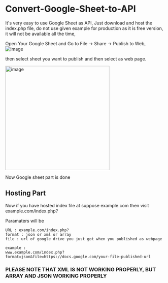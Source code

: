 # Convert-Google-Sheet-to-API

It's very easy to use Google Sheet as API, Just download  and host the index.php file, do not use given example for production as it is free version, it will not be available all the time,

Open Your Google Sheet and Go to File -> Share -> Publish to Web,<br /> 
![image](https://user-images.githubusercontent.com/57136442/162561491-a3537171-fcae-4787-ac2d-39641bd4c90e.png)

then select sheet you want to publish and then select as web page.

<img width="328" alt="image" src="https://user-images.githubusercontent.com/57136442/162561446-03e9685e-dd2a-482c-8d9e-944b6684aea3.png">


Now Google sheet part is done
## Hosting Part
Now if you have hosted index file at suppose example.com then visit
example.com/index.php?

Paramaters will be

```
URL : example.com/index.php?
format : json or xml or array
file : url of google drive you just got when you published as webpage

example :
www.example.com/index.php?format=json&file=https://docs.google.com/your-file-published-url
```
### PLEASE NOTE THAT XML IS NOT WORKING PROPERLY, BUT ARRAY AND JSON WORKING PROPERLY
